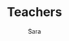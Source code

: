 ---
layout: post
title: Teachers
author: Sara
section: resources
categories: [resources, sara]
audience: ''
keywords: ''
goals: ''
actions: ''
---